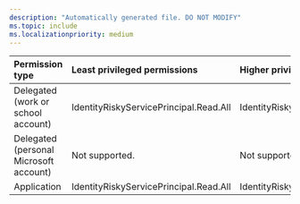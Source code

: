 ```yaml
---
description: "Automatically generated file. DO NOT MODIFY"
ms.topic: include
ms.localizationpriority: medium
---
```


|Permission type|Least privileged permissions|Higher privileged permissions|
|:---|:---|:---|
|Delegated (work or school account)|IdentityRiskyServicePrincipal.Read.All|IdentityRiskyServicePrincipal.ReadWrite.All|
|Delegated (personal Microsoft account)|Not supported.|Not supported.|
|Application|IdentityRiskyServicePrincipal.Read.All|IdentityRiskyServicePrincipal.ReadWrite.All|

